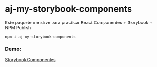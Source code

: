 # aj-my-storybook-components

Este paquete me sirve para practicar React Componentes + Storybook + NPM Publish

```
npm i aj-my-storybook-components
```

### Demo:

[Storybook Componentes](https://axely7.github.io/Storybook/?path=/story/ui-mylabel--basic)
